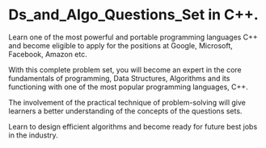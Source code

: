 # Ds_and_Algo_Questions_Set in C++.

Learn one of the most powerful and portable programming languages C++ and become eligible to apply for the positions at Google, Microsoft, Facebook, Amazon etc.

With this complete problem set, you will become an expert in the core fundamentals of programming, Data Structures, Algorithms and its functioning with one of the most popular programming languages, C++. 

The involvement of the practical technique of problem-solving will give learners a better understanding of the concepts of the questions sets. 

Learn to design efficient algorithms and become ready for future best jobs in the industry.
